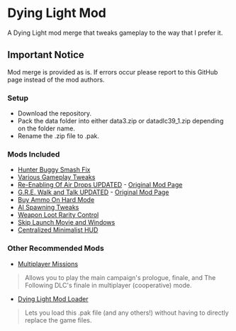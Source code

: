 # Dying Light Mod
A Dying Light mod merge that tweaks gameplay to the way that I prefer it.

## Important Notice
Mod merge is provided as is. If errors occur please report to this GitHub page instead of the mod authors.

### Setup
- Download the repository.
- Pack the data folder into either data3.zip or datadlc39_1.zip depending on the folder name.
- Rename the .zip file to .pak.

### Mods Included
- [Hunter Buggy Smash Fix](https://www.nexusmods.com/dyinglight/mods/1382)
- [Various Gameplay Tweaks](https://www.nexusmods.com/dyinglight/mods/1240)
- [Re-Enabling Of Air Drops UPDATED](https://www.mediafire.com/file/mxoja050kaewsox/Re-Enabling_Of_Air_Drops_UPDATED.rar/file) - [Original Mod Page](https://www.nexusmods.com/dyinglight/mods/503?tab=posts)
- [G.R.E. Walk and Talk UPDATED](https://mega.nz/file/NxBXzJDC#uR032SyFwIGg8xinMktiMW3A0xIZNB3D7HUP-5UjuRE) - [Original Mod Page](https://www.nexusmods.com/dyinglight/mods/556?tab=posts)
- [Buy Ammo On Hard Mode](https://www.nexusmods.com/dyinglight/mods/1374)
- [AI Spawning Tweaks](https://www.nexusmods.com/dyinglight/mods/1116)
- [Weapon Loot Rarity Control](https://www.nexusmods.com/dyinglight/mods/430)
- [Skip Launch Movie and Windows](https://www.nexusmods.com/dyinglight/mods/1343)
- [Centralized Minimalist HUD](https://www.nexusmods.com/dyinglight/mods/1333)

### Other Recommended Mods
- [Multiplayer Missions](https://www.nexusmods.com/dyinglight/mods/1116)
> Allows you to play the main campaign's prologue, finale, and The Following DLC's finale in multiplayer (cooperative) mode.
- [Dying Light Mod Loader](https://github.com/12brendon34/DLML)
> Lets you load this .pak file (and any others!) without having to directly replace the game files.